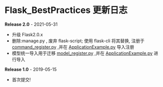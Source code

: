 # Flask_BestPractices 更新日志

**Release 2.0** - 2021-05-31

- 升级 Flask2.0.x
- 删除:manage.py , 废弃 flask-script; 使用 flask-cli 将其替换, 注册于 [command_register.py](./ExtendRegister/command_register.py) ,并在 [ApplicationExample.py](ApplicationExample.py) 导入注册
- 模型统一导入用于迁移 [model_register.py](./ExtendRegister/model_register.py) ,并在 [ApplicationExample.py](ApplicationExample.py) 进行导入

**Release 1.0** - 2019-05-15

- 首次提交!
